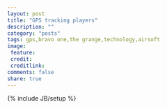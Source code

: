 ```yaml
---
layout: post
title: "GPS tracking players"
description: ""
category: "posts"
tags: gps,bravo one,the grange,technology,airsoft
image:
 feature: 
 credit:
 creditlink:
comments: false
share: true
---
```

{% include JB/setup %}
